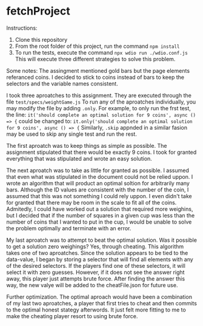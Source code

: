 # fetchProject

Instructions:
1. Clone this repository
2. From the root folder of this project, run the command `npm install`
3. To run the tests, execute the command `npx wdio run ./wdio.conf.js` This will execute three different strategies to solve this problem.

Some notes:
The assingment mentioned gold bars but the page elements referanced coins. I decided to stick to coins instead of bars to keep the selectors and the variable names consistent.

I took three aproatches to this assignment. They are executed through the file `test/specs/weightGame.js`
To run any of the aproatches individually, you may modify the file by adding `.only`. For example, to only run the frst test, the line:
`it('should complete an optimal solution for 9 coins', async () => {`
could be changed to:
`it.only('should complete an optimal solution for 9 coins', async () => {`
Similarly, `.skip` appnded in a similar fasion may be used to skip any single test and run the rest.

The first aproatch was to keep things as simple as possible. The assignment stipulated that there would be exactly 9 coins. I took for granted everything that was stipulated and wrote an easy solution.

The next aproatch was to take as little for granted as possible. I assumed that even what was stipulated in the document could not be relied uppon. I wrote an algorithm that will product an optimal soltion for arbitrarily many bars. Although the ID values are consistent with the number of the coin, I assumed that this was not something I could rely uppon. I even didn't take for granted that there may be room in the scale to fit all of the coins. Admitedly, I could have worked out a solution that required more weighins, but I decided that if the number of squares in a given cup was less than the number of coins that I wanted to put in the cup, I would be unable to solve the problem optimally and terminate with an error.

My last aproatch was to attempt to beat the optimal solution. Was it possible to get a solution zero weighings? Yes, through cheating. This algorithm takes one of two aproatches. Since the solution appears to be tied to the data-value, I began by storing a selector that will find all elements with any of the desired selectors. If the players find one of these selectors, it will select it with zero guesses. However, if it does not see the answer right away, this player just attempts brute force. After finding the answer this way, the new valye will be added to the cheatFile.json for future use.

Further optimization. The optimal aproach would have been a combination of my last two aproatches, a player that first tries to cheat and then commits to the optimal honest stategy afterwords. It just felt more fitting to me to make the cheating player resort to using brute force.
